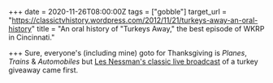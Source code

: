 +++
date = 2020-11-26T08:00:00Z
tags = ["gobble"]
target_url = "https://classictvhistory.wordpress.com/2012/11/21/turkeys-away-an-oral-history"
title = "An oral history of \"Turkeys Away,\" the best episode of WKRP in Cincinnati."

+++
Sure, everyone's (including mine) goto for Thanksgiving is _Planes_, _Trains_ & _Automobiles_ but [Les Nessman's classic live broadcast](https://www.youtube.com/watch?v=HiSkjcl9yW4) of a turkey giveaway came first. 